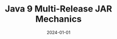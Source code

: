 ---
title: "Java 9 Multi-Release JAR Mechanics"
date: 2024-01-01
lastmod: 2024-05-01
draft: true
---